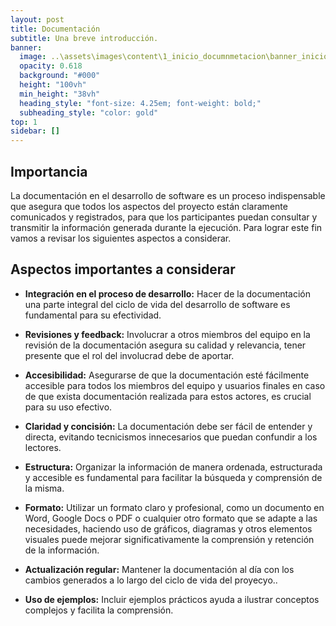 ```yaml
---
layout: post
title: Documentación
subtitle: Una breve introducción.
banner:
  image: ..\assets\images\content\1_inicio_documnmetacion\banner_inicio_documentacion.jpg
  opacity: 0.618
  background: "#000"
  height: "100vh"
  min_height: "38vh"
  heading_style: "font-size: 4.25em; font-weight: bold;"
  subheading_style: "color: gold"
top: 1
sidebar: []
---
```


## Importancia
La documentación en el desarrollo de software es un proceso indispensable que asegura que todos los aspectos del proyecto están claramente comunicados y registrados, para que los participantes puedan consultar y transmitir la información generada durante la ejecución. Para lograr este fin vamos a revisar los siguientes aspectos a considerar.

## Aspectos importantes a considerar

- **Integración en el proceso de desarrollo:** Hacer de la documentación una parte integral del ciclo de vida del desarrollo de software es fundamental para su efectividad.

- **Revisiones y feedback:** Involucrar a otros miembros del equipo en la revisión de la documentación asegura su calidad y relevancia, tener presente que el rol del involucrad debe de aportar.

- **Accesibilidad:** Asegurarse de que la documentación esté fácilmente accesible para todos los miembros del equipo y usuarios finales en caso de que exista documentación realizada para estos actores, es crucial para su uso efectivo.

- **Claridad y concisión:** La documentación debe ser fácil de entender y directa, evitando tecnicismos innecesarios que puedan confundir a los lectores.

- **Estructura:** Organizar la información de manera ordenada, estructurada y accesible es fundamental para facilitar la búsqueda y comprensión de la misma.

- **Formato:** Utilizar un formato claro y profesional, como un documento en Word, Google Docs o PDF o cualquier otro formato que se adapte a las necesidades, haciendo uso de gráficos, diagramas y otros elementos visuales puede mejorar significativamente la comprensión y retención de la información.

- **Actualización regular:** Mantener la documentación al día con los cambios generados a lo largo del ciclo de vida del proyecyo..

- **Uso de ejemplos:** Incluir ejemplos prácticos ayuda a ilustrar conceptos complejos y facilita la comprensión.

